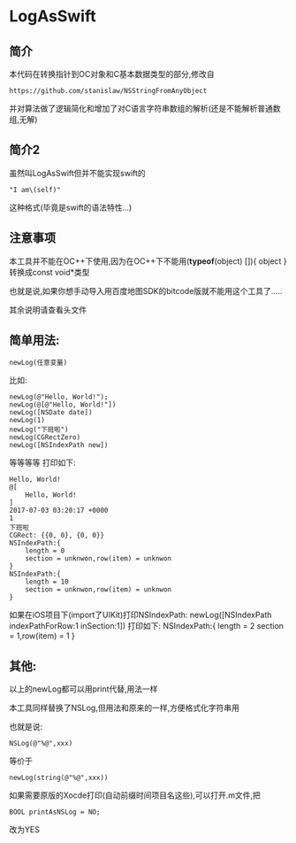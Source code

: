 # LogAsSwift

## 简介
本代码在转换指针到OC对象和C基本数据类型的部分,修改自

	https://github.com/stanislaw/NSStringFromAnyObject
并对算法做了逻辑简化和增加了对C语言字符串数组的解析(还是不能解析普通数组,无解)

## 简介2
虽然叫LogAsSwift但并不能实现swift的

	"I am\(self)"
这种格式(毕竟是swift的语法特性...)

## 注意事项
本工具并不能在OC\++下使用,因为在OC\++下不能用(__typeof__(object) []){ object }转换成const void*类型

也就是说,如果你想手动导入用百度地图SDK的bitcode版就不能用这个工具了.....

其余说明请查看头文件

## 简单用法:

	newLog(任意变量)
比如:

	newLog(@"Hello, World!");
	newLog(@[@"Hello, World!"])
	newLog([NSDate date])
	newLog(1)
	newLog("下班啦")
	newLog(CGRectZero)
	newLog([NSIndexPath new])
	
等等等等
打印如下:

	Hello, World!
	@[
		Hello, World!
	]
	2017-07-03 03:20:17 +0000
	1
	下班啦
	CGRect: {{0, 0}, {0, 0}}
	NSIndexPath:{
		length = 0
		section = unknwon,row(item) = unknwon
	}
	NSIndexPath:{
		length = 10
		section = unknwon,row(item) = unknwon
	}

如果在iOS项目下(import了UIKit)打印NSIndexPath:
	newLog([NSIndexPath indexPathForRow:1 inSection:1])
打印如下:
	NSIndexPath:{
		length = 2
		section = 1,row(item) = 1
	}

	
## 其他:
以上的newLog都可以用print代替,用法一样

本工具同样替换了NSLog,但用法和原来的一样,方便格式化字符串用

也就是说:

	NSLog(@"%@",xxx)
等价于

	newLog(string(@"%@",xxx))

如果需要原版的Xocde打印(自动前缀时间项目名这些),可以打开.m文件,把

	BOOL printAsNSLog = NO;
改为YES
